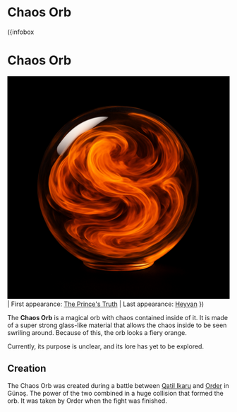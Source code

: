 # Chaos Orb

({infobox
# Chaos Orb
![Chaos Orb](backend/images/chaos-orb-1.png)
| First appearance: [The Prince's Truth](/the-prince's-truth)
| Last appearance: [Heyvan](/heyvan-(book))
})

The **Chaos Orb** is a magical orb with chaos contained inside of it. It is made of a super strong glass-like material that allows the chaos inside to be seen swriling around. Because of this, the orb looks a fiery orange.

Currently, its purpose is unclear, and its lore has yet to be explored.

## Creation

The Chaos Orb was created during a battle between [Qatil Ikaru](/qatil-ikaru) and [Order](/order) in Günəş. The power of the two combined in a huge collision that formed the orb. It was taken by Order when the fight was finished.